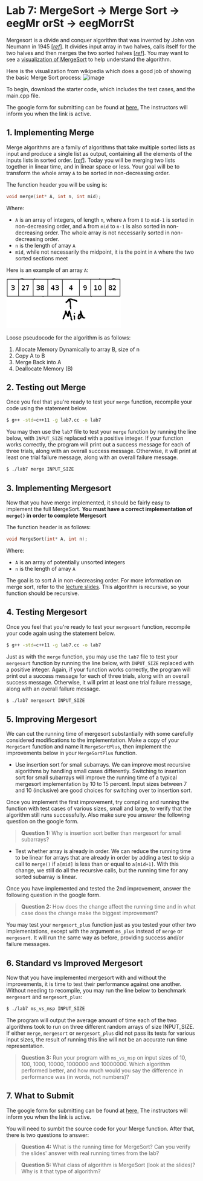 # Lab 7: MergeSort -> Merge Sort -> eegMr orSt -> eegMorrSt

Mergesort is a divide and conquer algorithm that was invented by John von Neumann in 1945 [[*ref*](https://en.wikipedia.org/wiki/Merge_sort)]. It divides input array in two halves, calls itself for the two halves and then merges the two sorted halves [[*ref*](http://www.geeksforgeeks.org/merge-sort/)]. You may want to see a [visualization of MergeSort](https://www.cs.usfca.edu/~galles/visualization/ComparisonSort.html) to help understand the algorithm.

Here is the visualization from wikipedia which does a good job of showing the basic Merge Sort process:
![image](https://upload.wikimedia.org/wikipedia/commons/c/cc/Merge-sort-example-300px.gif)

To begin, download the starter code, which includes the test cases, and the main.cpp file.

The google form for submitting can be found at [here.](https://goo.gl/forms/698FDcXRPttM5q6b2) The instructors will inform you when the link is active.

## 1. Implementing Merge

Merge algorithms are a family of algorithms that take multiple sorted lists as input and produce a single list as output, containing all the elements of the inputs lists in sorted order. [[*ref*](https://en.wikipedia.org/wiki/Merge_algorithm)]. Today you will be merging two lists together in linear time, and in linear space or less. Your goal will be to transform the whole array `A` to be sorted in non-decreasing order.

The function header you will be using is:

```c++
void merge(int* A, int n, int mid);
```

Where:

* `A` is an array of integers, of length `n`, where `A` from `0` to `mid-1` is sorted in non-decreasing order, and `A` from `mid` to `n-1` is also sorted in non-decreasing order. The whole array is not necessarily sorted in non-decreasing order.
* `n` is the length of array `A`
* `mid`, while not necessarily the midpoint, it is the point in `A` where the two sorted sections meet

Here is an example of an array `A`:

![Example Pic](/lab-07/array.png?raw=true "Example Array") 

Loose pseudocode for the algorithm is as follows:

1. Allocate Memory Dynamically to array B, size of n
2. Copy A to B
3. Merge Back into A
4. Deallocate Memory (B)


## 2. Testing out Merge

Once you feel that you're ready to test your `merge` function, recompile your code using the statement below.

```bash
$ g++ -std=c++11 -g lab7.cc -o lab7
```

You may then use the `lab7` file to test your `merge` function by running the line below, with `INPUT_SIZE` replaced with a positive integer. If your function works correctly, the program will print out a success message for each of three trials, along with an overall success message. Otherwise, it will print at least one trial failure message, along with an overall failure message.

```bash
$ ./lab7 merge INPUT_SIZE
```


## 3. Implementing Mergesort

Now that you have merge implemented, it should be fairly easy to implement the full MergeSort. **You must have a correct implementation of `merge()` in order to complete Mergesort**

The function header is as follows:

```c++
void MergeSort(int* A, int n);
```

Where:

* `A` is an array of potentially unsorted integers
* `n` is the length of array `A`

The goal is to sort A in non-decreasing order. For more information on merge sort, refer to the [lecture slides](http://homepage.cs.uri.edu/~malvarez/teaching/212-f17/files/lecture-10-mergesort.key.pdf). This algorithm is recursive, so your function should be recursive.

## 4. Testing Mergesort

Once you feel that you're ready to test your `mergesort` function, recompile your code again using the statement below.

```bash
$ g++ -std=c++11 -g lab7.cc -o lab7
```

Just as with the `merge` function, you may use the `lab7` file to test your `mergesort` function by running the line below, with `INPUT_SIZE` replaced with a positive integer. Again, if your function works correctly, the program will print out a success message for each of three trials, along with an overall success message. Otherwise, it will print at least one trial failure message, along with an overall failure message.

```bash
$ ./lab7 mergesort INPUT_SIZE
```


## 5. Improving Mergesort

We can cut the running time of mergesort substantially with some carefully considered modifications to the implementation. Make a copy of your `MergeSort` function and name it `MergeSortPlus`, then implement the improvements below in your `MergeSortPlus` function.

* Use insertion sort for small subarrays. We can improve most recursive algorithms by handling small cases differently. Switching to insertion sort for small subarrays will improve the running time of a typical mergesort implementation by 10 to 15 percent. Input sizes between 7 and 10 (inclusive) are good choices for switching over to insertion sort.

Once you implement the first improvement, try compiling and running the function with test cases of various sizes, small and large, to verify that the algorithm still runs successfully. Also make sure you answer the following question on the google form.

> **Question 1:** Why is insertion sort better than mergesort for small subarrays?

* Test whether array is already in order. We can reduce the running time to be linear for arrays that are already in order by adding a test to skip a call to `merge()` if `a[mid]` is less than or equal to `a[mid+1]`. With this change, we still do all the recursive calls, but the running time for any sorted subarray is linear.

Once you have implemented and tested the 2nd improvement, answer the following question in the google form.

> **Question 2:** How does the change affect the running time and in what case does the change make the biggest improvement?

You may test your `mergesort_plus` function just as you tested your other two implementations, except with the argument `ms_plus` instead of `merge` or `mergesort`. It will run the same way as before, providing success and/or failure messages.


## 6. Standard vs Improved Mergesort

Now that you have implemented mergesort with and without the improvements, it is time to test their performance against one another. Without needing to recompile, you may run the line below to benchmark `mergesort` and `mergesort_plus`:

```bash
$ ./lab7 ms_vs_msp INPUT_SIZE
```

The program will output the average amount of time each of the two algorithms took to run on three different random arrays of size INPUT_SIZE. If either `merge`, `mergesort` or `mergesort_plus` did not pass its tests for various input sizes, the result of running this line will not be an accurate run time representation.

> **Question 3:** Run your program with `ms_vs_msp` on input sizes of 10, 100, 1000, 10000, 1000000 and 10000000. Which algorithm performed better, and how much would you say the difference in performance was (in words, not numbers)?

## 7. What to Submit

The google form for submitting can be found at [here.](https://goo.gl/forms/698FDcXRPttM5q6b2) The instructors will inform you when the link is active.

You will need to sumbit the source code for your Merge function. After that, there is two questions to answer:

> **Question 4:** What is the running time for MergeSort? Can you verify the slides' answer with real running times from the lab?

> **Question 5:** What class of algorithm is MergeSort (look at the slides)? Why is it that type of algorithm?
